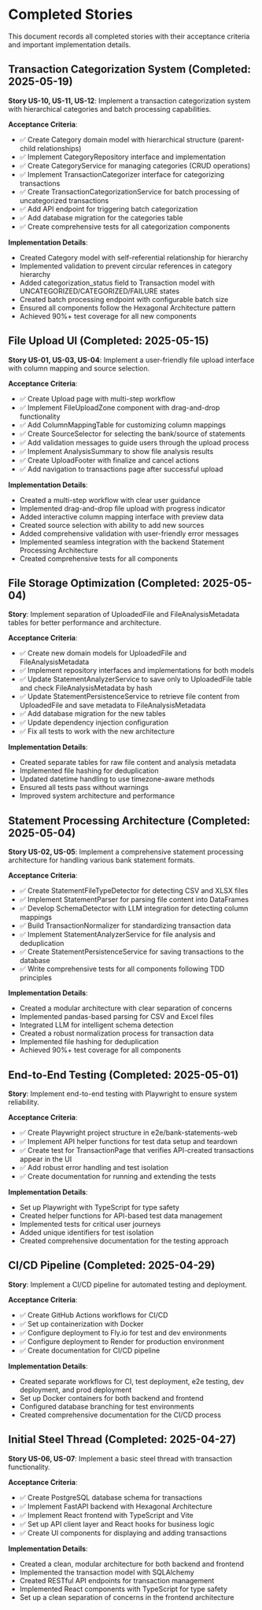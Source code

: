# Completed Stories

This document records all completed stories with their acceptance criteria and important implementation details.

## Transaction Categorization System (Completed: 2025-05-19)

**Story US-10, US-11, US-12**: Implement a transaction categorization system with hierarchical categories and batch processing capabilities.

**Acceptance Criteria**:
- ✅ Create Category domain model with hierarchical structure (parent-child relationships)
- ✅ Implement CategoryRepository interface and implementation
- ✅ Create CategoryService for managing categories (CRUD operations)
- ✅ Implement TransactionCategorizer interface for categorizing transactions
- ✅ Create TransactionCategorizationService for batch processing of uncategorized transactions
- ✅ Add API endpoint for triggering batch categorization
- ✅ Add database migration for the categories table
- ✅ Create comprehensive tests for all categorization components

**Implementation Details**:
- Created Category model with self-referential relationship for hierarchy
- Implemented validation to prevent circular references in category hierarchy
- Added categorization_status field to Transaction model with UNCATEGORIZED/CATEGORIZED/FAILURE states
- Created batch processing endpoint with configurable batch size
- Ensured all components follow the Hexagonal Architecture pattern
- Achieved 90%+ test coverage for all new components

## File Upload UI (Completed: 2025-05-15)

**Story US-01, US-03, US-04**: Implement a user-friendly file upload interface with column mapping and source selection.

**Acceptance Criteria**:
- ✅ Create Upload page with multi-step workflow
- ✅ Implement FileUploadZone component with drag-and-drop functionality
- ✅ Add ColumnMappingTable for customizing column mappings
- ✅ Create SourceSelector for selecting the bank/source of statements
- ✅ Add validation messages to guide users through the upload process
- ✅ Implement AnalysisSummary to show file analysis results
- ✅ Create UploadFooter with finalize and cancel actions
- ✅ Add navigation to transactions page after successful upload

**Implementation Details**:
- Created a multi-step workflow with clear user guidance
- Implemented drag-and-drop file upload with progress indicator
- Added interactive column mapping interface with preview data
- Created source selection with ability to add new sources
- Added comprehensive validation with user-friendly error messages
- Implemented seamless integration with the backend Statement Processing Architecture
- Created comprehensive tests for all components

## File Storage Optimization (Completed: 2025-05-04)

**Story**: Implement separation of UploadedFile and FileAnalysisMetadata tables for better performance and architecture.

**Acceptance Criteria**:
- ✅ Create new domain models for UploadedFile and FileAnalysisMetadata
- ✅ Implement repository interfaces and implementations for both models
- ✅ Update StatementAnalyzerService to save only to UploadedFile table and check FileAnalysisMetadata by hash
- ✅ Update StatementPersistenceService to retrieve file content from UploadedFile and save metadata to FileAnalysisMetadata
- ✅ Add database migration for the new tables
- ✅ Update dependency injection configuration
- ✅ Fix all tests to work with the new architecture

**Implementation Details**:
- Created separate tables for raw file content and analysis metadata
- Implemented file hashing for deduplication
- Updated datetime handling to use timezone-aware methods
- Ensured all tests pass without warnings
- Improved system architecture and performance

## Statement Processing Architecture (Completed: 2025-05-04)

**Story US-02, US-05**: Implement a comprehensive statement processing architecture for handling various bank statement formats.

**Acceptance Criteria**:
- ✅ Create StatementFileTypeDetector for detecting CSV and XLSX files
- ✅ Implement StatementParser for parsing file content into DataFrames
- ✅ Develop SchemaDetector with LLM integration for detecting column mappings
- ✅ Build TransactionNormalizer for standardizing transaction data
- ✅ Implement StatementAnalyzerService for file analysis and deduplication
- ✅ Create StatementPersistenceService for saving transactions to the database
- ✅ Write comprehensive tests for all components following TDD principles

**Implementation Details**:
- Created a modular architecture with clear separation of concerns
- Implemented pandas-based parsing for CSV and Excel files
- Integrated LLM for intelligent schema detection
- Created a robust normalization process for transaction data
- Implemented file hashing for deduplication
- Achieved 90%+ test coverage for all components

## End-to-End Testing (Completed: 2025-05-01)

**Story**: Implement end-to-end testing with Playwright to ensure system reliability.

**Acceptance Criteria**:
- ✅ Create Playwright project structure in e2e/bank-statements-web
- ✅ Implement API helper functions for test data setup and teardown
- ✅ Create test for TransactionPage that verifies API-created transactions appear in the UI
- ✅ Add robust error handling and test isolation
- ✅ Create documentation for running and extending the tests

**Implementation Details**:
- Set up Playwright with TypeScript for type safety
- Created helper functions for API-based test data management
- Implemented tests for critical user journeys
- Added unique identifiers for test isolation
- Created comprehensive documentation for the testing approach

## CI/CD Pipeline (Completed: 2025-04-29)

**Story**: Implement a CI/CD pipeline for automated testing and deployment.

**Acceptance Criteria**:
- ✅ Create GitHub Actions workflows for CI/CD
- ✅ Set up containerization with Docker
- ✅ Configure deployment to Fly.io for test and dev environments
- ✅ Configure deployment to Render for production environment
- ✅ Create documentation for CI/CD pipeline

**Implementation Details**:
- Created separate workflows for CI, test deployment, e2e testing, dev deployment, and prod deployment
- Set up Docker containers for both backend and frontend
- Configured database branching for test environments
- Created comprehensive documentation for the CI/CD process

## Initial Steel Thread (Completed: 2025-04-27)

**Story US-06, US-07**: Implement a basic steel thread with transaction functionality.

**Acceptance Criteria**:
- ✅ Create PostgreSQL database schema for transactions
- ✅ Implement FastAPI backend with Hexagonal Architecture
- ✅ Implement React frontend with TypeScript and Vite
- ✅ Set up API client layer and React hooks for business logic
- ✅ Create UI components for displaying and adding transactions

**Implementation Details**:
- Created a clean, modular architecture for both backend and frontend
- Implemented the transaction model with SQLAlchemy
- Created RESTful API endpoints for transaction management
- Implemented React components with TypeScript for type safety
- Set up a clean separation of concerns in the frontend architecture
